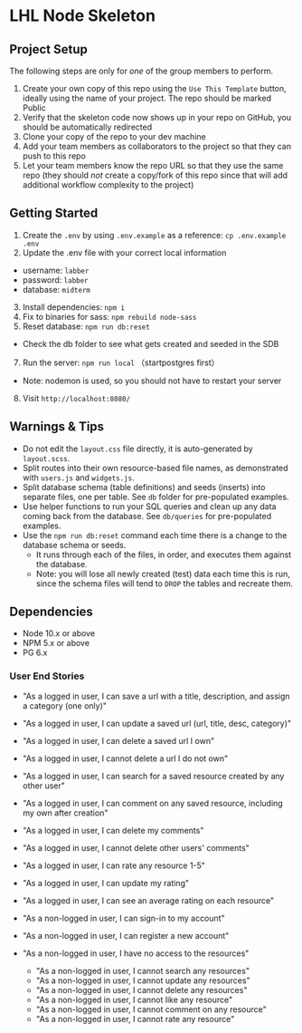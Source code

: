 LHL Node Skeleton
=========

## Project Setup

The following steps are only for _one_ of the group members to perform.

1. Create your own copy of this repo using the `Use This Template` button, ideally using the name of your project. The repo should be marked Public
2. Verify that the skeleton code now shows up in your repo on GitHub, you should be automatically redirected
3. Clone your copy of the repo to your dev machine
4. Add your team members as collaborators to the project so that they can push to this repo
5. Let your team members know the repo URL so that they use the same repo (they should _not_ create a copy/fork of this repo since that will add additional workflow complexity to the project)


## Getting Started

1. Create the `.env` by using `.env.example` as a reference: `cp .env.example .env`
2. Update the .env file with your correct local information 
  - username: `labber` 
  - password: `labber` 
  - database: `midterm`
3. Install dependencies: `npm i`
4. Fix to binaries for sass: `npm rebuild node-sass`
5. Reset database: `npm run db:reset`
  - Check the db folder to see what gets created and seeded in the SDB
7. Run the server: `npm run local` （startpostgres first）
  - Note: nodemon is used, so you should not have to restart your server
8. Visit `http://localhost:8080/`

## Warnings & Tips

- Do not edit the `layout.css` file directly, it is auto-generated by `layout.scss`.
- Split routes into their own resource-based file names, as demonstrated with `users.js` and `widgets.js`.
- Split database schema (table definitions) and seeds (inserts) into separate files, one per table. See `db` folder for pre-populated examples. 
- Use helper functions to run your SQL queries and clean up any data coming back from the database. See `db/queries` for pre-populated examples.
- Use the `npm run db:reset` command each time there is a change to the database schema or seeds. 
  - It runs through each of the files, in order, and executes them against the database. 
  - Note: you will lose all newly created (test) data each time this is run, since the schema files will tend to `DROP` the tables and recreate them.

## Dependencies

- Node 10.x or above
- NPM 5.x or above
- PG 6.x

### User End Stories
* "As a logged in user, I can save a url with a title, description, and assign a category (one only)"
* "As a logged in user, I can update a saved url (url, title, desc, category)"
* "As a logged in user, I can delete a saved url I own"
* "As a logged in user, I cannot delete a url I do not own" 
* "As a logged in user, I can search for a saved resource created by any other user"
* "As a logged in user, I can comment on any saved resource, including my own after creation" 
* "As a logged in user, I can delete my comments" 
* "As a logged in user, I cannot delete other users' comments"
* "As a logged in user, I can rate any resource 1-5"
* "As a logged in user, I can update my rating" 
* "As a logged in user, I can see an average rating on each resource"

* "As a non-logged in user, I can sign-in to my account"
* "As a non-logged in user, I can register a new account" 
* "As a non-logged in user, I have no access to the resources" 
  * "As a non-logged in user, I cannot search any resources" 
  * "As a non-logged in user, I cannot update any resources" 
  * "As a non-logged in user, I cannot delete any resources" 
  * "As a non-logged in user, I cannot like any resource" 
  * "As a non-logged in user, I cannot comment on any resource"
  * "As a non-logged in user, I cannot rate any resource"  

